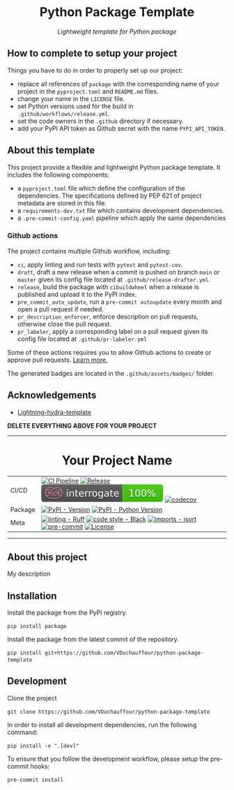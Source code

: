 <div align="center">

# Python Package Template

_Lightweight template for Python package_

</div>

## How to complete to setup your project

Things you have to do in order to properly set up our project:

- replace all references of `package` with the corresponding name of your project in the `pyproject.toml` and `README.md` files.
- change your name in the `LICENSE` file.
- set Python versions used for the build in `.github/workflows/release.yml`.
- set the code owners in the `.github` directory if necessary.
- add your PyPI API token as Github secret with the name `PYPI_API_TOKEN`.

## About this template

This project provide a flexible and lightweight Python package template. It includes the following components:

- a `pyproject.toml` file which define the configuration of the dependencies. The specifications defined by PEP 621 of project metadata are stored in this file.
- a `requirements-dev.txt` file which contains development dependencies.
- a `.pre-commit-config.yaml` pipeline which apply the same dependencies

### Github actions

The project contains multiple Github workflow, including:

- `ci`, apply linting and run tests with `pytest` and `pytest-cov`.
- `draft`, draft a new release when a commit is pushed on branch `main` or `master` given its config file located at `.github/release-drafter.yml`.
- `release`, build the package with `cibuildwheel` when a release is published and upload it to the PyPI index.
- `pre_commit_auto_update`, run a `pre-commit autoupdate` every month and open a pull request if needed.
- `pr_description_enforcer`, enforce description on pull requests, otherwise close the pull request.
- `pr_labeler`, apply a corresponding label on a pull request given its config file located at `.github/pr-labeler.yml`

Some of these actions requires you to allow Github actions to create or approve pull requests. [Learn more.](https://docs.github.com/en/repositories/managing-your-repositorys-settings-and-features/enabling-features-for-your-repository/managing-github-actions-settings-for-a-repository#preventing-github-actions-from-creating-or-approving-pull-requests)

The generated badges are located in the `.github/assets/badges/` folder.

## Acknowledgements

- [Lightning-hydra-template](https://github.com/ashleve/lightning-hydra-template)

**DELETE EVERYTHING ABOVE FOR YOUR PROJECT**

______________________________________________________________________

<div align="center">

# Your Project Name

|         |                                                                                                                                                                                                                                                                                                                                                                                                                                                                                                                                                                                                                                                                                  |
| ------- | -------------------------------------------------------------------------------------------------------------------------------------------------------------------------------------------------------------------------------------------------------------------------------------------------------------------------------------------------------------------------------------------------------------------------------------------------------------------------------------------------------------------------------------------------------------------------------------------------------------------------------------------------------------------------------- |
| CI/CD   | [![CI Pipeline](https://github.com/VDuchauffour/python-package-template/actions/workflows/ci.yml/badge.svg)](https://github.com/VDuchauffour/python-package-template/actions/workflows/ci.yml) [![Release](https://github.com/VDuchauffour/python-package-template/actions/workflows/release.yml/badge.svg)](https://github.com/VDuchauffour/python-package-template/actions/workflows/release.yml) [![interrogate](.github/assets/badges/interrogate_badge.svg)](https://interrogate.readthedocs.io/en/latest/) [![codecov](https://codecov.io/gh/VDuchauffour/python-package-template/branch/main/graph/badge.svg)](https://codecov.io/gh/VDuchauffour/python-package-template) |
| Package | [![PyPI - Version](https://img.shields.io/pypi/v/package.svg?logo=pypi&label=PyPI&logoColor=gold)](https://pypi.org/project/package/) [![PyPI - Python Version](https://img.shields.io/pypi/pyversions/package.svg?logo=python&label=Python&logoColor=gold)](https://pypi.org/project/package/)                                                                                                                                                                                                                                                                                                                                                                                  |
| Meta    | [![linting - Ruff](https://img.shields.io/endpoint?url=https://raw.githubusercontent.com/charliermarsh/ruff/main/assets/badge/v0.json)](https://github.com/charliermarsh/ruff) [![code style - Black](https://img.shields.io/badge/code%20style-black-000000.svg)](https://github.com/psf/black) [![imports - isort](https://img.shields.io/badge/imports-isort-ef8336.svg)](https://github.com/pycqa/isort) [![pre-commit](https://img.shields.io/badge/pre--commit-enabled-brightgreen?logo=pre-commit)](https://github.com/pre-commit/pre-commit) [![License](https://img.shields.io/github/license/VDuchauffour/python-package-template?color=blueviolet)](https://spdx.org/licenses/)                                                                                                   |

</div>

______________________________________________________________________

## About this project

My description

## Installation

Install the package from the PyPI registry.

```shell
pip install package
```

Install the package from the latest commit of the repository.

```shell
pip install git+https://github.com/VDuchauffour/python-package-template
```

## Development

Clone the project

```shell
git clone https://github.com/VDuchauffour/python-package-template
```

In order to install all development dependencies, run the following command:

```shell
pip install -e ".[dev]"
```

To ensure that you follow the development workflow, please setup the pre-commit hooks:

```shell
pre-commit install
```

